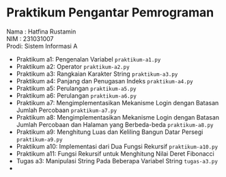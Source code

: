 # Praktikum Pengantar Pemrograman
<div> Nama : Hatfina Rustamin </div>
<div> NIM  : 231031007 </div>
<div> Prodi: Sistem Informasi A </div>

* Praktikum a1: Pengenalan Variabel `praktikum-a1.py`
* Praktikum a2: Operator `praktikum-a2.py`
* Praktikum a3: Rangkaian Karakter String `praktikum-a3.py`
* Praktikum a4: Panjang dan Penugasan Indeks `praktikum-a4.py`
* Praktikum a5: Perulangan `praktikum-a5.py`
* Praktikum a6: Perulangan `praktikum-a6.py`
* Praktikum a7: Mengimplementasikan Mekanisme Login dengan Batasan Jumlah Percobaan `praktikum-a7.py`
* Praktikum a8: Mengimplementasikan Mekanisme Login dengan Batasan Jumlah Percobaan dan Halaman yang Berbeda-beda `praktikum-a8.py`
* Praktikum a9: Menghitung Luas dan Keliling Bangun Datar Persegi `praktikum-a9.py`
* Praktikum a10: Implementasi dari Dua Fungsi Rekursif `praktikum-a10.py`
* Praktikum a11: Fungsi Rekursif untuk Menghitung Nilai Deret Fibonacci
* Tugas a3: Manipulasi String Pada Beberapa Variabel String `tugas-a3.py`
* 
